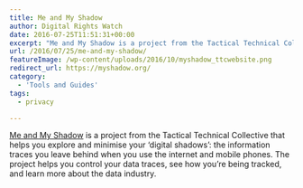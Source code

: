 ```yaml
---
title: Me and My Shadow
author: Digital Rights Watch
date: 2016-07-25T11:51:31+00:00
excerpt: "Me and My Shadow is a project from the Tactical Technical Collective that helps you explore and minimise your 'digital shadows': the information traces you leave behind when you use the internet and mobile phones."
url: /2016/07/25/me-and-my-shadow/
featureImage: /wp-content/uploads/2016/10/myshadow_ttcwebsite.png
redirect_url: https://myshadow.org/
category:
  - 'Tools and Guides'
tags:
  - privacy

---
```

[Me and My Shadow][1] is a project from the Tactical Technical Collective that helps you explore and minimise your &#8216;digital shadows&#8217;: the information traces you leave behind when you use the internet and mobile phones. The project helps you control your data traces, see how you&#8217;re being tracked, and learn more about the data industry.



 [1]: https://myshadow.org/

